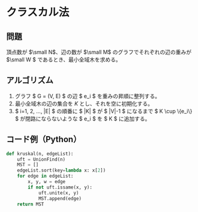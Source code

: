 # クラスカル法
## 問題
頂点数が $\small N$、辺の数が $\small M$ のグラフでそれぞれの辺の重みが $\small W $ であるとき、最小全域木を求める。

## アルゴリズム
1. グラフ $ G = (V, E) $ の辺 $ e_i $ を重みの昇順に整列する。
1. 最小全域木の辺の集合を $K$ とし、それを空に初期化する。
1. $ i=1, 2, ..., |E| $ の順番に $ |K| $ が $ |V|-1 $ になるまで $ K \cup \\{e_i\\} $ が閉路にならないような $ e_i $ を $ K $ に追加する。
## コード例（Python）
```python
def kruskal(n, edgeList):
    uft = UnionFind(n)
    MST = []
    edgeList.sort(key=lambda x: x[2])
    for edge in edgeList:
        x, y, w = edge
        if not uft.issame(x, y):
            uft.unite(x, y)
            MST.append(edge)
    return MST
```
